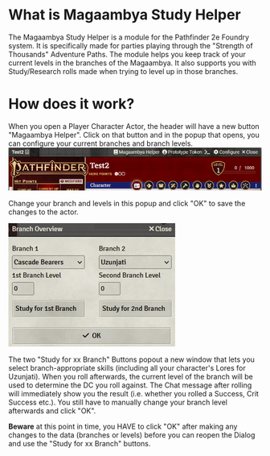 # What is Magaambya Study Helper

The Magaambya Study Helper is a module for the Pathfinder 2e Foundry system. It is specifically made for parties playing through the "Strength of Thousands" Adventure Paths. The module helps you keep track of your current levels in the branches of the Magaambya. It also supports you with Study/Research rolls made when trying to level up in those branches.

# How does it work?

When you open a Player Character Actor, the header will have a new button "Magaambya Helper". Click on that button and in the popup that opens, you can configure your current branches and branch levels.
![Sheet Header](img/actor-header.png)

Change your branch and levels in this popup and click "OK" to save the changes to the actor.

![Branch Popout](img/branch-overview.png)

The two "Study for xx Branch" Buttons popout a new window that lets you select branch-appropriate skills (including all your character's Lores for Uzunjati). When you roll afterwards, the current level of the branch will be used to determine the DC you roll against. The Chat message after rolling will immediately show you the result (i.e. whether you rolled a Success, Crit Success etc.). You still have to manually change your branch level afterwards and click "OK".

**Beware** at this point in time, you HAVE to click "OK" after making any changes to the data (branches or levels) before you can reopen the Dialog and use the "Study for xx Branch" buttons.
